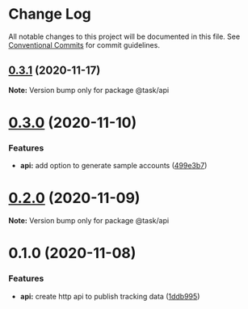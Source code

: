 # Change Log

All notable changes to this project will be documented in this file.
See [Conventional Commits](https://conventionalcommits.org) for commit guidelines.

## [0.3.1](https://github.com/HitkoDev/slider/compare/v0.3.0...v0.3.1) (2020-11-17)

**Note:** Version bump only for package @task/api





# [0.3.0](https://github.com/HitkoDev/slider/compare/v0.2.1...v0.3.0) (2020-11-10)


### Features

* **api:** add option to generate sample accounts ([499e3b7](https://github.com/HitkoDev/slider/commit/499e3b795d14b0e6425fd4558dbead7ffc90a813))





# [0.2.0](https://github.com/HitkoDev/slider/compare/v0.1.0...v0.2.0) (2020-11-09)

**Note:** Version bump only for package @task/api





# 0.1.0 (2020-11-08)


### Features

* **api:** create http api to publish tracking data ([1ddb995](https://github.com/HitkoDev/slider/commit/1ddb995875655c5fef381a13eab5c723016853fd))
